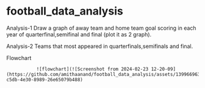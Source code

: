 # football_data_analysis

Analysis-1
Draw a graph of away team and home team goal scoring in each year of quarterfinal,semifinal and final (plot it as 2 graph).


Analysis-2
Teams that most appeared in quarterfinals,semifinals and final.

Flowchart

               ![flowchart](![Screenshot from 2024-02-23 12-20-09](https://github.com/amithaanand/football_data_analysis/assets/139966963/200e9514-c5db-4e30-8989-26e65079b488)
